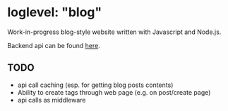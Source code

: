 # loglevel: "blog"

Work-in-progress blog-style website written with Javascript and Node.js.

Backend api can be found [here](https://github.com/kuper-adrian/loglevel-blog-api).

## TODO
- api call caching (esp. for getting blog posts contents)
- Ability to create tags through web page (e.g. on post/create page)
- api calls as middleware
